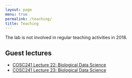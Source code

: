 ```yaml
---
layout: page
menu: true
permalink: /teaching/
title: Teaching
---
```


The lab is not involved in regular teaching activities in 2018.


## Guest lectures

- [COSC241 Lecture 22: Biological Data Science](COSC241_L22)
- [COSC241 Lecture 23: Biological Data Science](COSC241_L22#/online-algorithms)
